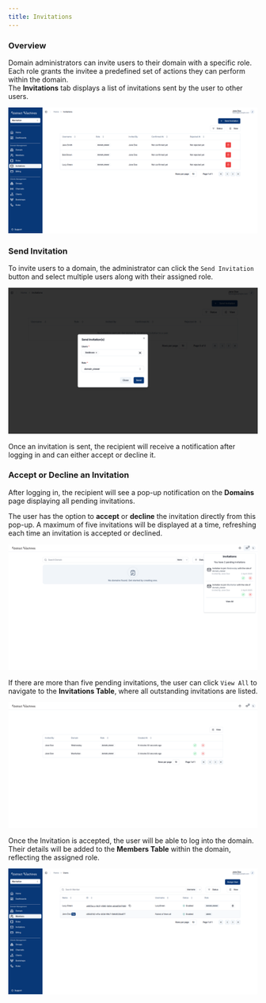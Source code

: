 ```yaml
---
title: Invitations
---
```


### Overview

Domain administrators can invite users to their domain with a specific role. Each role grants the invitee a predefined set of actions they can perform within the domain.  
The **Invitations** tab displays a list of invitations sent by the user to other users.

![Invitations Table](../../img/invitations/invitation-table.png)

### Send Invitation

To invite users to a domain, the administrator can click the `Send Invitation` button and select multiple users along with their assigned role.

![Send Invitations](../../img/invitations/send-invitation.png)

Once an invitation is sent, the recipient will receive a notification after logging in and can either accept or decline it.

### Accept or Decline an Invitation

After logging in, the recipient will see a pop-up notification on the **Domains** page displaying all pending invitations.  

The user has the option to **accept** or **decline** the invitation directly from this pop-up. A maximum of five invitations will be displayed at a time, refreshing each time an invitation is accepted or declined.  

![Invitations PopUp](../../img/invitations/invitation-popup.png)

If there are more than five pending invitations, the user can click `View All` to navigate to the **Invitations Table**, where all outstanding invitations are listed.  

![Invitations Table](../../img/invitations/invitation-viewall.png)

Once the Invitation is accepted, the user will be able to log into the domain. Their details will be added to the **Members Table** within the domain, reflecting the assigned role.

![Members Table](../../img/invitations/members-table.png)

